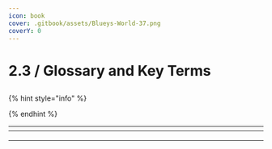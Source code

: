 ```yaml
---
icon: book
cover: .gitbook/assets/Blueys-World-37.png
coverY: 0
---
```


# 2.3 / Glossary and Key Terms

##

{% hint style="info" %}



{% endhint %}

<table><thead><tr><th width="166.484375"></th><th width="290"></th><th></th></tr></thead><tbody><tr><td></td><td></td><td></td></tr><tr><td></td><td></td><td></td></tr><tr><td></td><td></td><td></td></tr></tbody></table>
